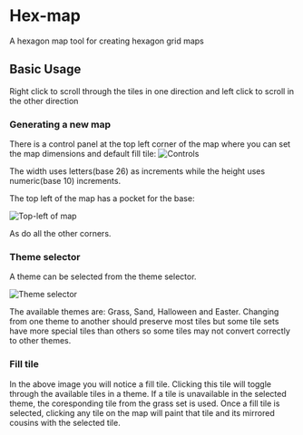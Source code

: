 # Hex-map
A hexagon map tool for creating hexagon grid maps

## Basic Usage
Right click to scroll through the tiles in one direction and left click to scroll in the other direction

### Generating a new map
There is a control panel at the top left corner of the map where you can set the map dimensions and default fill tile:
![Controls](https://jonathanrys.s3.us-east-1.amazonaws.com/controls.png)

The width uses letters(base 26) as increments while the height uses numeric(base 10) increments.

The top left of the map has a pocket for the base:

![Top-left of map](https://jonathanrys.s3.us-east-1.amazonaws.com/grid_top_left.png)

As do all the other corners.

### Theme selector
A theme can be selected from the theme selector.

![Theme selector](https://jonathanrys.s3.us-east-1.amazonaws.com/theme_selector.png)

The available themes are: Grass, Sand, Halloween and Easter.  Changing from one theme to another should preserve most tiles but some tile sets have more special tiles than others so some tiles may not convert correctly to other themes.

### Fill tile

In the above image you will notice a fill tile.  Clicking this tile will toggle through the available tiles in a theme.  If a tile is unavailable in the selected theme, the coresponding tile from the grass set is used.  Once a fill tile is selected, clicking any tile on the map will paint that tile and its mirrored cousins with the selected tile.
